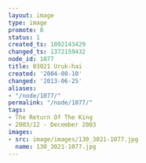 ```yaml
---
layout: image
type: image
promote: 0
status: 1
created_ts: 1092143429
changed_ts: 1372159432
node_id: 1077
title: 03021 Uruk-hai
created: '2004-08-10'
changed: '2013-06-25'
aliases:
- "/node/1077/"
permalink: "/node/1077/"
tags:
- The Return Of The King
- 2003/12 - December 2003
images:
- src: image/images/130_3021-1077.jpg
  name: 130_3021-1077.jpg
---
```


